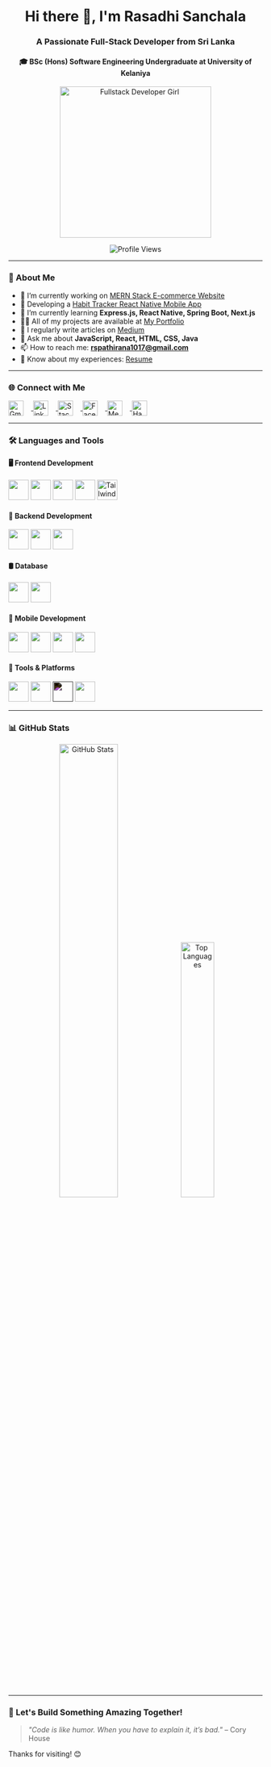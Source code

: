 <h1 align="center">Hi there 👋, I'm Rasadhi Sanchala</h1>
<h3 align="center">A Passionate Full-Stack Developer from Sri Lanka</h3>
<h4 align="center">🎓 BSc (Hons) Software Engineering Undergraduate at University of Kelaniya</h4>


<p align="center">
  <img src="https://i.pinimg.com/originals/ed/3b/df/ed3bdf54b17c240c3a9607f2bffb2a4b.gif" alt="Fullstack Developer Girl" width="300"/>
</p>

<p align="center">
  <img src="https://komarev.com/ghpvc/?username=RasadhiSanchala&label=Profile%20views&color=0e75b6&style=flat" alt="Profile Views" />
</p>

---

### 🚀 About Me

- 🔭 I’m currently working on [MERN Stack E-commerce Website](https://github.com/RasadhiSanchala/E-Commerce)
- 📱 Developing a [Habit Tracker React Native Mobile App](https://github.com/RasadhiSanchala/Habit-Tracker)
- 🌱 I’m currently learning **Express.js, React Native, Spring Boot, Next.js**
- 👨‍💻 All of my projects are available at [My Portfolio](https://inquisitive-gingersnap-38e85a.netlify.app/)
- 📝 I regularly write articles on [Medium](https://medium.com/@rasadhi1017)
- 💬 Ask me about **JavaScript, React, HTML, CSS, Java**
- 📫 How to reach me: **rspathirana1017@gmail.com**
- 📄 Know about my experiences: [Resume](https://drive.google.com/uc?export=download&id=1d7J7WT1wUp7a243ZnUwciDqH_Uf1RJ_y)

---

### 🌐 Connect with Me

<p align="left">
  <a href="mailto:rapathirana1017@gmail.com" target="_blank">
    <img align="center" src="https://img.icons8.com/ios-filled/50/ffffff/gmail.png" alt="Gmail" height="30" width="30" style="margin-right: 15px;" />
  </a>
  <a href="https://linkedin.com/in/rasadhi-sanchala" target="_blank">
    <img align="center" src="https://cdn.jsdelivr.net/gh/devicons/devicon/icons/linkedin/linkedin-original.svg" alt="LinkedIn" height="30" width="30" style="margin-right: 15px;" />
  </a>
  <a href="https://stackoverflow.com/users/30024569" target="_blank">
    <img align="center" src="https://cdn.jsdelivr.net/gh/devicons/devicon/icons/stackoverflow/stackoverflow-original.svg" alt="Stack Overflow" height="30" width="30" style="margin-right: 15px;" />
  </a>
  <a href="(https://www.facebook.com/profile.php?id=100085066295719)" target="_blank">
    <img align="center" src="https://cdn.jsdelivr.net/gh/devicons/devicon/icons/facebook/facebook-original.svg" alt="Facebook" height="30" width="30" style="margin-right: 15px;" />
  </a>
  <a href="https://medium.com/@rasadhi1017" target="_blank">
    <img align="center" src="https://cdn-icons-png.flaticon.com/512/5968/5968906.png" alt="Medium" height="30" width="30" style="margin-right: 15px;" />
  </a>
  <a href="https://www.hackerrank.com/rspathirana1017" target="_blank">
    <img align="center" src="https://cdn.worldvectorlogo.com/logos/hackerrank.svg" alt="HackerRank" height="30" width="30" style="margin-right: 15px;" />
  </a>
</p>


---

### 🛠️ Languages and Tools

#### 🖥️ Frontend Development
<p>
  <img src="https://cdn.jsdelivr.net/gh/devicons/devicon/icons/html5/html5-original.svg" width="40" height="40"/>
  <img src="https://cdn.jsdelivr.net/gh/devicons/devicon/icons/css3/css3-original.svg" width="40" height="40"/>
  <img src="https://cdn.jsdelivr.net/gh/devicons/devicon/icons/javascript/javascript-original.svg" width="40" height="40"/>
  <img src="https://cdn.jsdelivr.net/gh/devicons/devicon/icons/react/react-original.svg" width="40" height="40"/>
  <!--<img src="https://cdn.jsdelivr.net/gh/devicons/devicon/icons/nextjs/nextjs-original.svg" width="40" height="40"/>-->
  <img src="https://upload.wikimedia.org/wikipedia/commons/d/d5/Tailwind_CSS_Logo.svg" width="40" height="40" alt="Tailwind CSS"/>
</p>

#### 🧩 Backend Development
<p>
  <img src="https://cdn.jsdelivr.net/gh/devicons/devicon/icons/nodejs/nodejs-original.svg" width="40" height="40"/>

  
  <img src="https://cdn.jsdelivr.net/gh/devicons/devicon/icons/spring/spring-original.svg" width="40" height="40"/>


  <img src="https://cdn.jsdelivr.net/gh/devicons/devicon/icons/java/java-original.svg" width="40" height="40"/>
  <!--<img src="https://cdn.jsdelivr.net/gh/devicons/devicon/icons/php/php-original.svg" width="40" height="40"/>-->
</p>

#### 🛢️ Database
<p>
  <img src="https://cdn.jsdelivr.net/gh/devicons/devicon/icons/mysql/mysql-original.svg" width="40" height="40"/>
  <img src="https://cdn.jsdelivr.net/gh/devicons/devicon/icons/mongodb/mongodb-original.svg" width="40" height="40"/>
</p>

#### 📱 Mobile Development
<p>
  <img src="https://cdn.jsdelivr.net/gh/devicons/devicon/icons/react/react-original.svg" width="40" height="40"/>
  <img src="https://cdn.jsdelivr.net/gh/devicons/devicon/icons/flutter/flutter-original.svg" width="40" height="40"/>
  <img src="https://cdn.jsdelivr.net/gh/devicons/devicon/icons/android/android-original.svg" width="40" height="40"/>
  <img src="https://cdn.jsdelivr.net/gh/devicons/devicon/icons/kotlin/kotlin-original.svg" width="40" height="40"/>
</p>

#### 🧰 Tools & Platforms
<p>
<!--   <img src="https://cdn.jsdelivr.net/gh/devicons/devicon/icons/docker/docker-original.svg" width="40" height="40"/> -->
  <img src="https://cdn.jsdelivr.net/gh/devicons/devicon/icons/postman/postman-original.svg" width="40" height="40"/>
  <img src="https://cdn.jsdelivr.net/gh/devicons/devicon/icons/figma/figma-original.svg" width="40" height="40"/>
  <img src="https://upload.wikimedia.org/wikipedia/commons/a/af/Adobe_Photoshop_CC_icon.svg" style="filter: invert(1);" width="40" height="40"/>
  <img src="https://cdn.jsdelivr.net/gh/devicons/devicon/icons/jira/jira-original.svg" width="40" height="40"/>


</p>

---

### 📊 GitHub Stats

<div align="center">
  <img src="https://github-readme-stats.vercel.app/api?username=RasadhiSanchala&show_icons=true&theme=react&locale=en" alt="GitHub Stats" width="48%" />
  <img src="https://github-readme-stats.vercel.app/api/top-langs/?username=RasadhiSanchala&layout=compact&theme=react&hide=css,scss" alt="Top Languages" width="36%" />
</div>

---



### 🌈 Let's Build Something Amazing Together!

> *"Code is like humor. When you have to explain it, it’s bad."* – Cory House

Thanks for visiting! 😊
